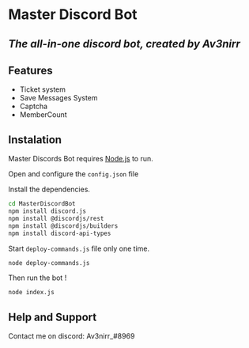# Master Discord Bot
## _The all-in-one discord bot, created by Av3nirr_

## Features
- Ticket system
- Save Messages System
- Captcha
- MemberCount 


## Instalation

Master Discords Bot requires [Node.js](https://nodejs.org/) to run.

Open and configure the ```config.json``` file

Install the dependencies.

```sh
cd MasterDiscordBot
npm install discord.js
npm install @discordjs/rest
npm install @discordjs/builders
npm install discord-api-types
```

Start ```deploy-commands.js``` file only one time.

```sh
node deploy-commands.js
```
Then run the bot !
```sh
node index.js
```
## Help and Support

Contact me on discord: Av3nirr_#8969 
